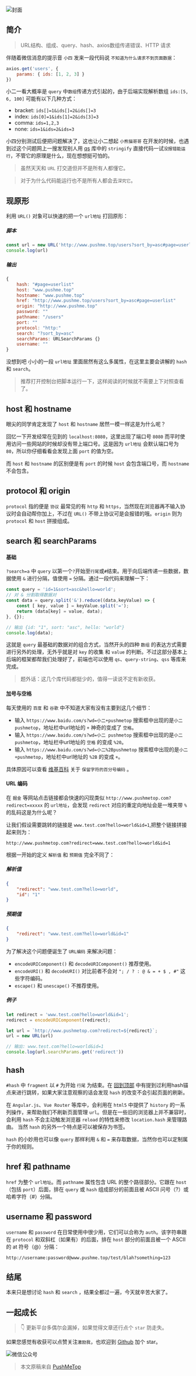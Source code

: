 <!-- # URL大爆炸 -->

![封面](https://raw.githubusercontent.com/pushmetop/resource/master/30-seconds-for-everyday/url/poster.png)

## 简介

> URL结构、组成、query、hash、axios数组传递错误、HTTP 请求

伴随着微信消息的提示音 `小四` 发来一段代码说 `不知道为什么请求不到页面数据`：

```javascript
axios.get('users', {
    params: { ids: [1, 2, 3] }
})
```

小二一看大概率是 `query` 中`数组`传递方式引起的，由于后端实现解析数组 `ids:[5, 6, 100]` 可能有以下几种方式：

* bracket: `ids[]=1&ids[]=2&ids[]=3`
* index: `ids[0]=1&ids[1]=2&ids[3]=3`
* comma: `ids=1,2,3`
* none: `ids=1&ids=2&ids=3`

小四分别测试后便把问题解决了，这也让小二想起 `小熊猫哥哥` 在开发的时候，也遇到过这个问题网上一搜发现别人用 [qs](https://www.npmjs.com/package/qs) 库中的 `stringify` 直接代码一试`没报错能运行`，不管它的原理是什么，现在想想挺可怕的。

> 虽然天天和 `URL` 打交道但并不是所有人都懂它。

> 对于为什么代码能运行也不是所有人都会去`深究它`。

## 现原形

利用 `URL()` 对象可以快速的把一个 `url地址` 打回原形：

##### 脚本

```javascript
const url = new URL('http://www.pushme.top/users?sort_by=asc#page=userlist')
console.log(url)
```

##### 输出

```javascript
{
    hash: "#page=userlist"
    host: "www.pushme.top"
    hostname: "www.pushme.top"
    href: "http://www.pushme.top/users?sort_by=asc#page=userlist"
    origin: "http://www.pushme.top"
    password: ""
    pathname: "/users"
    port: ""
    protocol: "http:"
    search: "?sort_by=asc"
    searchParams: URLSearchParams {}
    username: ""
}
```

没想到吧 小小的一段 `url地址` 里面居然有这么多属性，在这里主要会讲解的 `hash` 和 `search`。

> 推荐打开控制台把脚本运行一下，这样阅读的时候就不需要上下对照查看了。

## host 和 hostname

眼尖的同学肯定发现了 `host` 和 `hostname` 居然一模一样这是为什么呢？

回忆一下开发经常在见到的 `localhost:8080`，这里出现了端口号 `8080` 而平时使用访问一些网站的时候却没有带上端口号。这是因为 `url地址` 会默认端口号为 `80`，所以你仔细看看会发现上面 `port` 的值为空。

而 `host` 和 `hostname` 的区别便是有 `port` 的时候 `host` 会包含端口号，而 `hostname` 不会包含。

## protocol 和 origin

`protocol` 指的便是 `协议` 最常见的有 `http` 和 `https`，当然现在浏览器再不输入协议时会自动帮你加上，不过在 `URL()` 不带上协议可是会报错的哦。`origin` 则为 `protocol` 和 `host` 拼接组成。

## search 和 searchParams

#### 基础

`?search=a` 中 `query` 以第一个`?`开始至`行尾`或`#`结束。用于向后端传递一些数据，数据使用 `&` 进行分隔，值使用 `=` 分隔。通过一段代码来理解一下：

```javascript
const query = 'id=1&sort=asc&hello=world';
// 对 & 分割取得数据对
const data = query.split('&').reduce((data,keyValue) => {
    const [ key, value ] = keyValue.split('=');
    return (data[key] = value, data);
}, {});

// 输出 {id: "1", sort: "asc", hello: "world"}
console.log(data);
```

这就是 `query` 最基础的数据对的组合方式，当然开头的四种 `数组` 的表达方式需要进行另外的处理，无外乎就是对 `key` 的收集 和 `value` 的判断。不过这部分基本上后端的框架都帮我们处理好了，前端也可以使用 `qs`、`query-string`、`qss` 等库来完成。

> 题外话：这几个库代码都挺少的，值得一读说不定有新收获。

#### 加号与空格

每天使用的 `百度` 和 `谷歌` 中不知道大家有没有主要到这几个细节：

* 输入 `https://www.baidu.com/s?wd=小二+pushmetop` 搜索框中出现的是`小二 pushmetop`，地址栏中url地址的 `+` 神奇的变成了 `空格`。
* 输入 `https://www.baidu.com/s?wd=小二 pushmetop` 搜索框中出现的是`小二 pushmetop`，地址栏中url地址的 `空格` 的变成 `%20`。
* 输入 `https://www.baidu.com/s?wd=小二%2Bpushmetop` 搜索框中出现的是`小二+pushmetop`，地址栏中url地址的 `%2B` 的变成 `+`。

具体原因可以查看 [维基百科](https://zh.wikipedia.org/wiki/%E7%99%BE%E5%88%86%E5%8F%B7%E7%BC%96%E7%A0%81) 关于 `保留字符的百分号编码` 。

#### URL 编码

在 `掘金` 等网站点击链接都会快速的闪现类似 `http://www.pushmetop.com?redirect=xxxxx` 的 `url地址`，会发现 `redirect` 对应的重定向地址会是一堆夹带 `%` 的乱码这是为什么呢？

让我们假设需要跳转的链接是 `www.test.com?hello=world&id=1`,把整个链接拼接起来则为：

```
http://www.pushmetop.com?redirect=www.test.com?hello=world&id=1
```

根据一开始的定义 `解析值` 和 `预期值` 完全不同了：

##### 解析值
```json
{
    "redirect": "www.test.com?hello=world",
    "id": "1"
}
```

##### 预期值
```json
{
    "redirect": "www.test.com?hello=world&id=1"
}
```

为了解决这个问题便诞生了 `URL编码` 来解决问题：

*  `encodeURIComponent()` 和 `decodeURIComponent()` 推荐使用。
*  `encodeURI()` 和 `decodeURI()` 对比前者不会对 `"; / ? : @ & = + $ , #"` 这些字符编码。
*  `escape()` 和 `unescape()` 不推荐使用。

##### 例子

```javascript
let redirect = 'www.test.com?hello=world&id=1';
redirect = encodeURIComponent(redirect);

let url = `http://www.pushmetop.com?redirect=${redirect}`;
url = new URL(url)

// 输出: www.test.com?hello=world&id=1
console.log(url.searchParams.get('redirect'))
```

## hash

`#hash` 中 `fragment` 以 `#` 为开始 `行尾` 为结束。在 [回到顶部](https://github.com/pushmetop/30-seconds-for-everyday/blob/master/posts/scroll.md) 中有提到过利用hash锚点来进行跳转，如果大家注意观察的话会发现 `hash` 的改变不会引起页面的刷新。

在 `Angular.js`、`Vue Router` 等库中，会利用在 `html5` 中提供了 `history` 的一系列操作，来帮助我们不刷新页面管理  `url`。但是在一些旧的浏览器上并不兼容时，会利用 `hash` 不会主动触发浏览器 `reload` 的特性来修改 `location.hash` 来管理路由。 当然 `hash` 的另外一个特点是可以被保存为书签。

`hash` 的小妙用也可以像 `query` 那样利用 `&` 和 `=` 来存取数据，当然你也可以定制属于你的规则。

## href 和 pathname

`href` 为整个 `url地址`。而 `pathname` 属性包含 URL 的整个路径部分。它跟在 `host` （包括 `port`）后面，排在 `query` 或 `hash` 组成部分的前面且被 ASCII 问号（?）或哈希字符（#）分隔。

## username 和 password

`username` 和 `password` 在日常使用中很少用，它们可以合称为 `auth`。该字符串跟在 `protocol` 和双斜杠（如果有）的后面，排在 `host` 部分的前面且被一个 ASCII 的 at 符号（@）分隔：

```
http://username:password@www.pushme.top/test/blah?something=123
```

## 结尾

本来只是想讨论 `hash` 和 `search` ，结果全都过一遍，今天就辛苦大家了。

## 一起成长

> 👇 更新平台多偶尔会漏掉，如果觉得文章还行点个 `star` 防走失。

如果您感觉有收获可以点赞关注`激励我`，也欢迎到 [Github](https://github.com/pushmetop/30-seconds-for-everyday) 加个 star。

![微信公众号](https://raw.githubusercontent.com/pushmetop/resource/master/donate/pushmetop.png)

> 本文原稿来自 [PushMeTop](https://github.com/pushmetop)
